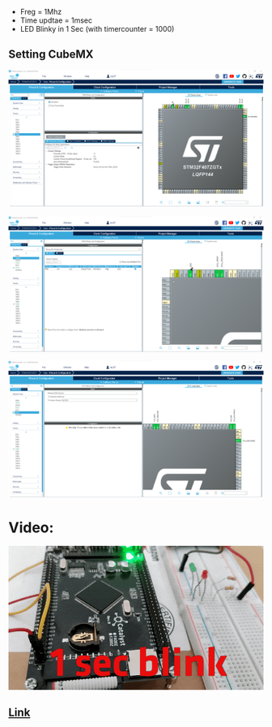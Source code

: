 - Freg = 1Mhz 
- Time updtae = 1msec
- LED Blinky in 1 Sec (with timercounter = 1000)

## Setting CubeMX
![Pic1](https://github.com/hamedsargoli/Example-STM32/blob/master/Timer/Basic/HALL/9(1)/GIF&PIC/Cubemx_1.png)

![Pic2](https://github.com/hamedsargoli/Example-STM32/blob/master/Timer/Basic/HALL/9(1)/GIF&PIC/Cubemx_2.png)

![Pic3](https://github.com/hamedsargoli/Example-STM32/blob/master/Timer/Basic/HALL/9(1)/GIF&PIC/Cubemx_3.png)

# Video:
![Clip](https://github.com/hamedsargoli/Example-STM32/blob/master/Timer/Basic/HALL/9(1)/GIF&PIC/Animation.gif)

## [Link](https://github.com/hamedsargoli/Example-STM32/blob/master/Timer/Basic/HALL/9(1)/GIF&PIC/Animation.gif)

